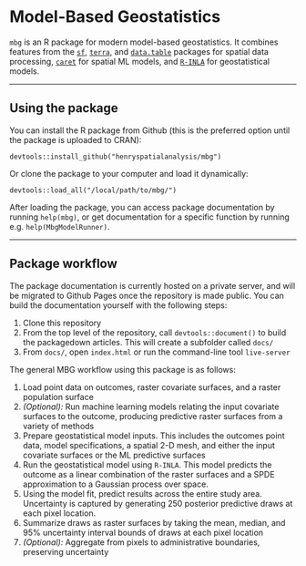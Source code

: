 # Model-Based Geostatistics

`mbg` is an R package for modern model-based geostatistics. It combines features from the [`sf`](https://r-spatial.github.io/sf/), [`terra`](https://rspatial.github.io/terra/), and [`data.table`](https://cran.r-project.org/web/packages/data.table/) packages for spatial data processing, [`caret`](https://topepo.github.io/caret/) for spatial ML models, and [`R-INLA`](http://r-inla.org/) for geostatistical models.

---

## Using the package

You can install the R package from Github (this is the preferred option until the package is uploaded to CRAN):

```devtools::install_github("henryspatialanalysis/mbg")```

Or clone the package to your computer and load it dynamically:

```devtools::load_all("/local/path/to/mbg/")```

After loading the package, you can access package documentation by running `help(mbg)`, or get documentation for a specific function by running e.g. `help(MbgModelRunner)`.

---

## Package workflow

The package documentation is currently hosted on a private server, and will be migrated to Github Pages once the repository is made public. You can build the documentation yourself with the following steps:

1. Clone this repository
2. From the top level of the repository, call `devtools::document()` to build the packagedown articles. This will create a subfolder called `docs/`
3. From `docs/`, open `index.html` or run the command-line tool `live-server`

The general MBG workflow using this package is as follows:

1. Load point data on outcomes, raster covariate surfaces, and a raster population surface
2. _(Optional):_ Run machine learning models relating the input covariate surfaces to the outcome, producing predictive raster surfaces from a variety of methods
3. Prepare geostatistical model inputs. This includes the outcomes point data, model specifications, a spatial 2-D mesh, and either the input covariate surfaces or the ML predictive surfaces
4. Run the geostatistical model using `R-INLA`. This model predicts the outcome as a linear combination of the raster surfaces and a SPDE approximation to a Gaussian process over space.
5. Using the model fit, predict results across the entire study area. Uncertainty is captured by generating 250 posterior predictive draws at each pixel location.
6. Summarize draws as raster surfaces by taking the mean, median, and 95% uncertainty interval bounds of draws at each pixel location
7. _(Optional):_ Aggregate from pixels to administrative boundaries, preserving uncertainty
